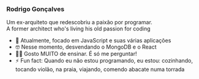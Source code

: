 ### Rodrigo Gonçalves 

Um ex-arquiteto que redescobriu a paixão por programar.<br>
A former architect who's living his old passion for coding


- 💪 Atualmente, focado em JavaScript e suas várias aplicações
- 🤓 Nesse momento, desvendando o MongoDB e o React
- 👨‍🎓 Gosto MUITO de ensinar. É só me perguntar!
- ⚡ Fun fact: Quando eu não estou programando, eu estou: cozinhando, tocando violão, na praia, viajando, comendo abacate numa torrada
